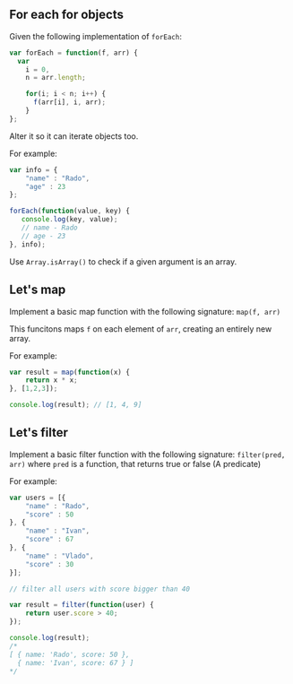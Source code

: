 ## For each for objects

Given the following implementation of `forEach`:

```javascript
var forEach = function(f, arr) {
  var
    i = 0,
    n = arr.length;

    for(i; i < n; i++) {
      f(arr[i], i, arr);
    }
};
```

Alter it so it can iterate objects too.

For example:

```javascript
var info = {
    "name" : "Rado",
    "age" : 23
};

forEach(function(value, key) {
   console.log(key, value);
   // name - Rado
   // age - 23
}, info);
```

Use `Array.isArray()` to check if a given argument is an array.


## Let's map

Implement a basic map function with the following signature: `map(f, arr)`

This funcitons maps `f` on each element of `arr`, creating an entirely new array.

For example:

```javascript
var result = map(function(x) {
    return x * x;
}, [1,2,3]);

console.log(result); // [1, 4, 9]
```

## Let's filter

Implement a basic filter function with the following signature: `filter(pred, arr)` where `pred` is a function, that returns true or false (A predicate)

For example:

```javascript
var users = [{
    "name" : "Rado",
    "score" : 50
}, {
    "name" : "Ivan",
    "score" : 67
}, {
    "name" : "Vlado",
    "score" : 30
}];

// filter all users with score bigger than 40

var result = filter(function(user) {
    return user.score > 40;
});

console.log(result);
/*
[ { name: 'Rado', score: 50 },
  { name: 'Ivan', score: 67 } ]
*/
```
